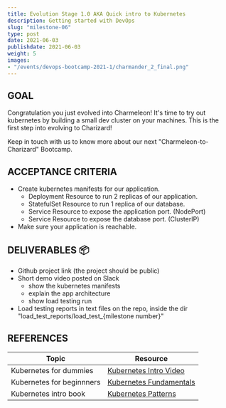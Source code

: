 ```yaml
---
title: Evolution Stage 1.0 AKA Quick intro to Kubernetes
description: Getting started with DevOps
slug: "milestone-06"
type: post
date: 2021-06-03
publishdate: 2021-06-03
weight: 5
images:
- "/events/devops-bootcamp-2021-1/charmander_2_final.png"
---
```



## GOAL
Congratulation you just evolved into Charmeleon! It's time to try out kubernetes by building a small dev cluster on your machines. This is the first step into evolving to Charizard!

Keep in touch with us to know more about our next "Charmeleon-to-Charizard" Bootcamp.

## ACCEPTANCE CRITERIA
+ Create kubernetes manifests for our application.
    + Deployment Resource to run 2 replicas of our application.
    + StatefulSet Resource to run 1 replica of our database.
    + Service Resource to expose the application port. (NodePort)
    + Service Resource to expose the database port. (ClusterIP)
+ Make sure your application is reachable.
## DELIVERABLES 📦
+ Github project link (the project should be public)
+ Short demo video posted on Slack
    + show the kubernetes manifests
    + explain the app architecture
    + show load testing run
+ Load testing reports in text files on the repo, inside the dir "load_test_reports/load_test_{milestone number}"


## REFERENCES
| Topic |  Resource  |
| ----- | ---------- |
|Kubernetes for dummies|[Kubernetes Intro Video](https://www.youtube.com/watch?v=4ht22ReBjno&t=4s)
|Kubernetes for beginnners|[Kubernetes Fundamentals](https://medium.com/the-programmer/kubernetes-fundamentals-for-absolute-beginners-architecture-components-1f7cda8ea536)
|Kubernetes intro book|[Kubernetes Patterns](https://www.redhat.com/cms/managed-files/cm-oreilly-kubernetes-patterns-ebook-f19824-201910-en.pdf)
